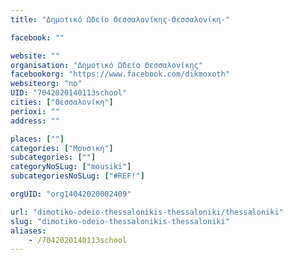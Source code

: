 ```yaml
---
title: "Δημοτικό Ωδείο Θεσσαλονίκης-Θεσσαλονίκη-"

facebook: ""

website: ""
organisation: "Δημοτικό Ωδείο Θεσσαλονίκης"
facebookorg: "https://www.facebook.com/dikmoxoth"
websiteorg: "no"
UID: "7042020140113school"
cities: ["Θεσσαλονίκη"]
perioxi: ""
address: ""

places: [""]
categories: ["Μουσική"]
subcategories: [""]
categoryNoSLug: ["mousiki"]
subcategoriesNoSLug: ["#REF!"]

orgUID: "org14042020002409"

url: "dimotiko-odeio-thessalonikis-thessaloniki/thessaloniki"
slug: "dimotiko-odeio-thessalonikis-thessaloniki"
aliases:
    - /7042020140113school
---
```





